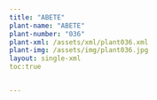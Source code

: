 ```yaml
---
title: "ABETE"
plant-name: "ABETE"
plant-number: "036"
plant-xml: /assets/xml/plant036.xml
plant-img: /assets/img/plant036.jpg
layout: single-xml
toc:true


---
```


